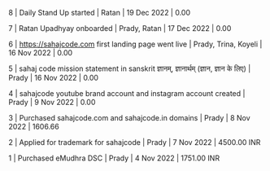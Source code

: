 8 | Daily Stand Up started | Ratan | 19 Dec 2022 | 0.00

7 | Ratan Upadhyay onboarded | Prady, Ratan | 17 Dec 2022 | 0.00

6 | https://sahajcode.com first landing page went live | Prady, Trina, Koyeli | 16 Nov 2022 | 0.00

5 | sahaj code mission statement in sanskrit ज्ञानम्, ज्ञानार्थम् (ज्ञान, ज्ञान के लिए) | Prady | 16 Nov 2022 | 0.00

4 | sahajcode youtube brand account and instagram account created | Prady | 9 Nov 2022 | 0.00

3 | Purchased sahajcode.com and sahajcode.in domains | Prady | 8 Nov 2022 | 1606.66

2 | Applied for trademark for sahajcode | Prady | 7 Nov 2022 | 4500.00 INR

1 | Purchased eMudhra DSC | Prady | 4 Nov 2022 | 1751.00 INR
